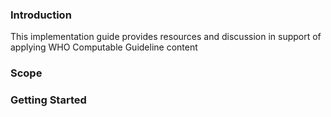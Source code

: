 ### Introduction
This implementation guide provides resources and discussion in support of applying WHO Computable Guideline content

### Scope

### Getting Started
